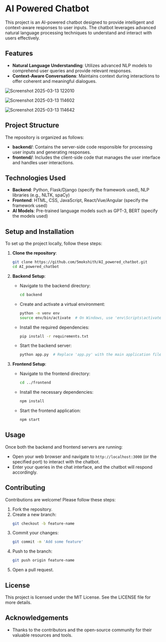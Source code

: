 # AI Powered Chatbot

This project is an AI-powered chatbot designed to provide intelligent and context-aware responses to user inputs. The chatbot leverages advanced natural language processing techniques to understand and interact with users effectively.

## Features

* **Natural Language Understanding**: Utilizes advanced NLP models to comprehend user queries and provide relevant responses.
* **Context-Aware Conversations**: Maintains context during interactions to offer coherent and meaningful dialogues.


![Screenshot 2025-03-13 122010](https://github.com/user-attachments/assets/589f729a-36ba-4899-8584-b61ff4046b03)

![Screenshot 2025-03-13 114602](https://github.com/user-attachments/assets/6b017463-34a0-433c-be00-9aed6eee2a64)

![Screenshot 2025-03-13 114642](https://github.com/user-attachments/assets/f1cbe9c2-4ef5-4245-828e-57bd58d734e8)

## Project Structure

The repository is organized as follows:

* **backend/**: Contains the server-side code responsible for processing user inputs and generating responses.
* **frontend/**: Includes the client-side code that manages the user interface and handles user interactions.

## Technologies Used

* **Backend**: Python, Flask/Django (specify the framework used), NLP libraries (e.g., NLTK, spaCy)
* **Frontend**: HTML, CSS, JavaScript, React/Vue/Angular (specify the framework used)
* **AI Models**: Pre-trained language models such as GPT-3, BERT (specify the models used)

## Setup and Installation

To set up the project locally, follow these steps:

1. **Clone the repository**:
   ```bash
   git clone https://github.com/5mokshith/AI_powered_chatbot.git
   cd AI_powered_chatbot
   ```

2. **Backend Setup**:
   * Navigate to the backend directory:
     ```bash
     cd backend
     ```
   * Create and activate a virtual environment:
     ```bash
     python -m venv env
     source env/bin/activate  # On Windows, use 'env\Scripts\activate'
     ```
   * Install the required dependencies:
     ```bash
     pip install -r requirements.txt
     ```
   * Start the backend server:
     ```bash
     python app.py  # Replace 'app.py' with the main application file
     ```

3. **Frontend Setup**:
   * Navigate to the frontend directory:
     ```bash
     cd ../frontend
     ```
   * Install the necessary dependencies:
     ```bash
     npm install
     ```
   * Start the frontend application:
     ```bash
     npm start
     ```

## Usage

Once both the backend and frontend servers are running:

* Open your web browser and navigate to `http://localhost:3000` (or the specified port) to interact with the chatbot.
* Enter your queries in the chat interface, and the chatbot will respond accordingly.

## Contributing

Contributions are welcome! Please follow these steps:

1. Fork the repository.
2. Create a new branch:
   ```bash
   git checkout -b feature-name
   ```
3. Commit your changes:
   ```bash
   git commit -m 'Add some feature'
   ```
4. Push to the branch:
   ```bash
   git push origin feature-name
   ```
5. Open a pull request.

## License

This project is licensed under the MIT License. See the LICENSE file for more details.

## Acknowledgements

* Thanks to the contributors and the open-source community for their valuable resources and tools.
